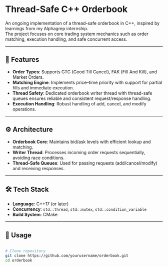 # Thread-Safe C++ Orderbook

An ongoing implementation of a thread-safe orderbook in C++, inspired by learnings from my Alphagrep internship.  
The project focuses on core trading system mechanics such as order matching, execution handling, and safe concurrent access.

---

## 🚀 Features
- **Order Types**: Supports GTC (Good Till Cancel), FAK (Fill And Kill), and Market Orders.
- **Matching Engine**: Implements price–time priority with support for partial fills and immediate execution.
- **Thread Safety**: Dedicated orderbook writer thread with thread-safe queues ensures reliable and consistent request/response handling.
- **Execution Handling**: Robust handling of add, cancel, and modify operations.

---

## ⚙️ Architecture
- **Orderbook Core**: Maintains bid/ask levels with efficient lookup and matching.
- **Writer Thread**: Processes incoming order requests sequentially, avoiding race conditions.
- **Thread-Safe Queues**: Used for passing requests (add/cancel/modify) and receiving responses.

---

## 🛠️ Tech Stack
- **Language**: C++17 (or later)
- **Concurrency**: `std::thread`, `std::mutex`, `std::condition_variable`
- **Build System**: CMake

---

## 📖 Usage
```bash

# Clone repository
git clone https://github.com/yourusername/orderbook.git
cd orderbook

